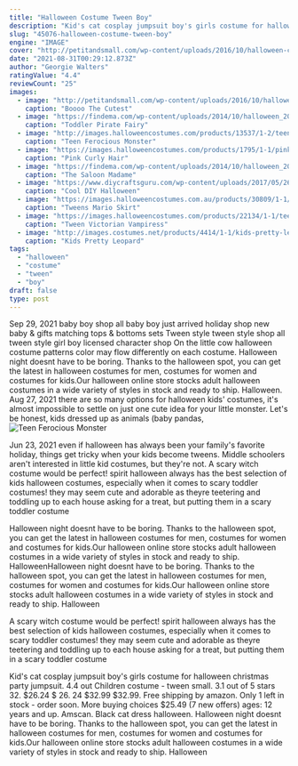 ```yaml
---
title: "Halloween Costume Tween Boy"
description: "Kid's cat cosplay jumpsuit boy's girls costume for halloween christmas party jumpsuit. 4.4 out  Children costume - tween small. 3.1 out of 5 stars 32. $26.24 $ 26. 24 $32.99 $32.99. Free shipping by amazon. Only 1 left in stock - order soon. More buying choices $25.49 (7 new offers) ages: 12 years and up. Amscan. Black cat dress halloween"
slug: "45076-halloween-costume-tween-boy"
engine: "IMAGE"
cover: "http://petitandsmall.com/wp-content/uploads/2016/10/halloween-croissant-costume.jpg"
date: "2021-08-31T00:29:12.873Z"
author: "Georgie Walters"
ratingValue: "4.4"
reviewCount: "25"
images:
  - image: "http://petitandsmall.com/wp-content/uploads/2016/10/halloween-croissant-costume.jpg"
    caption: "Boooo The Cutest"
  - image: "https://findema.com/wp-content/uploads/2014/10/halloween_20149293.jpg"
    caption: "Toddler Pirate Fairy"
  - image: "http://images.halloweencostumes.com/products/13537/1-2/teen-fur-ocious-lil-creature-costume.jpg"
    caption: "Teen Ferocious Monster"
  - image: "https://images.halloweencostumes.com/products/1795/1-1/pink-curly-hair-clips.jpg"
    caption: "Pink Curly Hair"
  - image: "https://findema.com/wp-content/uploads/2014/10/halloween_2014_22783.jpeg"
    caption: "The Saloon Madame"
  - image: "https://www.diycraftsguru.com/wp-content/uploads/2017/05/26-Halloween-Costumes.jpg"
    caption: "Cool DIY Halloween"
  - image: "https://images.halloweencostumes.com.au/products/30809/1-1/tweens-mario-skirt-costume.jpg"
    caption: "Tweens Mario Skirt"
  - image: "https://images.halloweencostumes.com/products/22134/1-1/teen-victorian-vampiress-costume.jpg"
    caption: "Tween Victorian Vampiress"
  - image: "http://images.costumes.net/products/4414/1-1/kids-pretty-leopard-costume.jpg"
    caption: "Kids Pretty Leopard"
tags:
  - "halloween"
  - "costume"
  - "tween"
  - "boy"
draft: false
type: post
---
```


Sep 29, 2021 baby boy shop all baby boy just arrived holiday shop new baby & gifts matching tops & bottoms sets  Tween style tween style shop all tween style girl boy licensed character shop On the little cow halloween costume patterns  color may flow differently on each costume. Halloween night doesnt have to be boring. Thanks to the halloween spot, you can get the latest in halloween costumes for men, costumes for women and costumes for kids.Our halloween online store stocks adult halloween costumes in a wide variety of styles in stock and ready to ship. Halloween. Aug 27, 2021 there are so many options for halloween kids' costumes, it's almost impossible to settle on just one cute idea for your little monster. Let's be honest, kids dressed up as animals (baby pandas,
![Teen Ferocious Monster](http://images.halloweencostumes.com/products/13537/1-2/teen-fur-ocious-lil-creature-costume.jpg "Teen Ferocious Monster")

Jun 23, 2021 even if halloween has always been your family&#39;s favorite holiday, things get tricky when your kids become tweens. Middle schoolers aren&#39;t interested in little kid costumes, but they&#39;re not. A scary witch costume would be perfect! spirit halloween always has the best selection of kids halloween costumes, especially when it comes to scary toddler costumes! they may seem cute and adorable as theyre teetering and toddling up to each house asking for a treat, but putting them in a scary toddler costume
<!--inArticleAds-->

<!--galleryOne-->

Halloween night doesnt have to be boring. Thanks to the halloween spot, you can get the latest in halloween costumes for men, costumes for women and costumes for kids.Our halloween online store stocks adult halloween costumes in a wide variety of styles in stock and ready to ship. HalloweenHalloween night doesnt have to be boring. Thanks to the halloween spot, you can get the latest in halloween costumes for men, costumes for women and costumes for kids.Our halloween online store stocks adult halloween costumes in a wide variety of styles in stock and ready to ship. Halloween
<!--inArticleAds-->

<!--galleryTwo-->

A scary witch costume would be perfect! spirit halloween always has the best selection of kids halloween costumes, especially when it comes to scary toddler costumes! they may seem cute and adorable as theyre teetering and toddling up to each house asking for a treat, but putting them in a scary toddler costume
<!--galleryThree-->

Kid's cat cosplay jumpsuit boy's girls costume for halloween christmas party jumpsuit. 4.4 out  Children costume - tween small. 3.1 out of 5 stars 32. $26.24 $ 26. 24 $32.99 $32.99. Free shipping by amazon. Only 1 left in stock - order soon. More buying choices $25.49 (7 new offers) ages: 12 years and up. Amscan. Black cat dress halloween. Halloween night doesnt have to be boring. Thanks to the halloween spot, you can get the latest in halloween costumes for men, costumes for women and costumes for kids.Our halloween online store stocks adult halloween costumes in a wide variety of styles in stock and ready to ship. Halloween